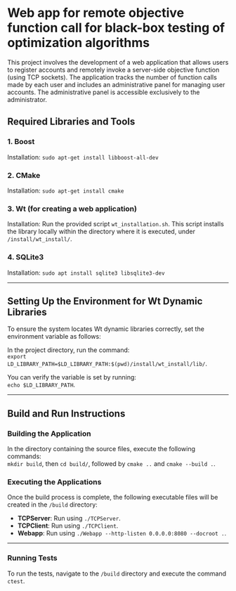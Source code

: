 # Web app for remote objective function call for black-box testing of optimization algorithms 
This project involves the development of a web application that allows users to register accounts and remotely invoke a server-side objective function (using TCP sockets).
The application tracks the number of function calls made by each user and includes an administrative panel for managing user accounts. The administrative panel is accessible exclusively to the administrator.  

## Required Libraries and Tools  

### 1. Boost  
Installation: `sudo apt-get install libboost-all-dev`  

### 2. CMake  
Installation: `sudo apt-get install cmake`  

### 3. Wt (for creating a web application)  
Installation: Run the provided script `wt_installation.sh`. This script installs the library locally within the directory where it is executed, under `/install/wt_install/`.  

### 4. SQLite3  
Installation: `sudo apt install sqlite3 libsqlite3-dev`  

---

## Setting Up the Environment for Wt Dynamic Libraries  
To ensure the system locates Wt dynamic libraries correctly, set the environment variable as follows:  

In the project directory, run the command:  
`export LD_LIBRARY_PATH=$LD_LIBRARY_PATH:$(pwd)/install/wt_install/lib/`.  

You can verify the variable is set by running:  
`echo $LD_LIBRARY_PATH`.  

---

## Build and Run Instructions  

### Building the Application  
In the directory containing the source files, execute the following commands:  
`mkdir build`, then `cd build/`, followed by `cmake ..` and `cmake --build .`.  

### Executing the Applications  
Once the build process is complete, the following executable files will be created in the `/build` directory:  
- **TCPServer**: Run using `./TCPServer`.  
- **TCPClient**: Run using `./TCPClient`.  
- **Webapp**: Run using `./Webapp --http-listen 0.0.0.0:8080 --docroot .`.  

---

### Running Tests  
To run the tests, navigate to the `/build` directory and execute the command `ctest`.  
